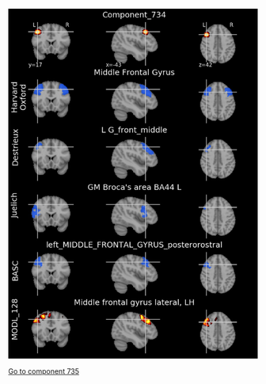 


![734](preliminary/734.jpg "Component 734")

[Go to component 735](https://parietal-inria.github.io/MODL_atlas/1024/735 "Component 735")